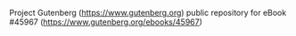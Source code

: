 Project Gutenberg (https://www.gutenberg.org) public repository for eBook #45967 (https://www.gutenberg.org/ebooks/45967)
